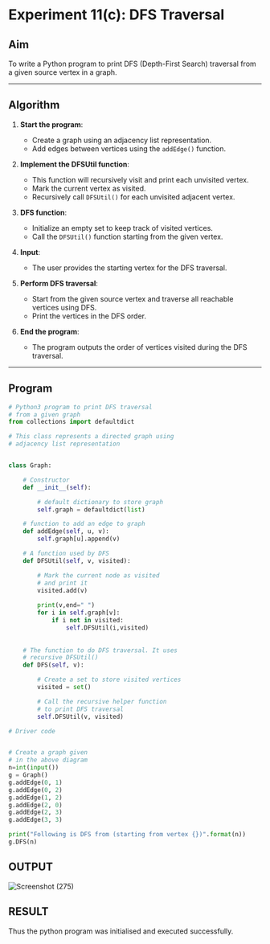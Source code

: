 # Experiment 11(c): DFS Traversal

## Aim
To write a Python program to print DFS (Depth-First Search) traversal from a given source vertex in a graph.

---

## Algorithm

1. **Start the program**:
   - Create a graph using an adjacency list representation.
   - Add edges between vertices using the `addEdge()` function.

2. **Implement the DFSUtil function**:
   - This function will recursively visit and print each unvisited vertex.
   - Mark the current vertex as visited.
   - Recursively call `DFSUtil()` for each unvisited adjacent vertex.

3. **DFS function**:
   - Initialize an empty set to keep track of visited vertices.
   - Call the `DFSUtil()` function starting from the given vertex.

4. **Input**:
   - The user provides the starting vertex for the DFS traversal.

5. **Perform DFS traversal**:
   - Start from the given source vertex and traverse all reachable vertices using DFS.
   - Print the vertices in the DFS order.

6. **End the program**:
   - The program outputs the order of vertices visited during the DFS traversal.

---

## Program

```python
# Python3 program to print DFS traversal
# from a given graph
from collections import defaultdict

# This class represents a directed graph using
# adjacency list representation


class Graph:

	# Constructor
	def __init__(self):

		# default dictionary to store graph
		self.graph = defaultdict(list)

	# function to add an edge to graph
	def addEdge(self, u, v):
		self.graph[u].append(v)

	# A function used by DFS
	def DFSUtil(self, v, visited):

		# Mark the current node as visited
		# and print it
		visited.add(v)
		
		print(v,end=" ")
		for i in self.graph[v]:
		    if i not in visited:
		        self.DFSUtil(i,visited)
		
		
	# The function to do DFS traversal. It uses
	# recursive DFSUtil()
	def DFS(self, v):

		# Create a set to store visited vertices
		visited = set()

		# Call the recursive helper function
		# to print DFS traversal
		self.DFSUtil(v, visited)

# Driver code


# Create a graph given
# in the above diagram
n=int(input())
g = Graph()
g.addEdge(0, 1)
g.addEdge(0, 2)
g.addEdge(1, 2)
g.addEdge(2, 0)
g.addEdge(2, 3)
g.addEdge(3, 3)

print("Following is DFS from (starting from vertex {})".format(n))
g.DFS(n)

```

## OUTPUT
![Screenshot (275)](https://github.com/user-attachments/assets/13069706-13c0-4188-bc80-8a91ce03f4ec)


## RESULT
Thus the python program was initialised and executed successfully.
